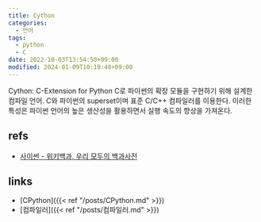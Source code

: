 ```yaml
---
title: Cython
categories:
  - 언어
tags:
  - python
  - C
date: 2022-10-03T13:54:50+09:00
modified: 2024-01-09T10:19:48+09:00
---
```

Cython: C-Extension for Python
C로 파이썬의 확장 모듈을 구현하기 위해 설계한 컴파일 언어. C와 파이썬의 superset이며 표준 C/C++ 컴파일러를 이용한다. 이러한 특성은 파이썬 언어의 높은 생산성을 활용하면서 실행 속도의 향상을 가져온다.



## refs
- [사이썬 - 위키백과, 우리 모두의 백과사전](https://ko.wikipedia.org/wiki/%EC%82%AC%EC%9D%B4%EC%8D%AC)


## links
- [CPython]({{< ref "/posts/CPython.md" >}})
- [컴파일러]({{< ref "/posts/컴파일러.md" >}})
